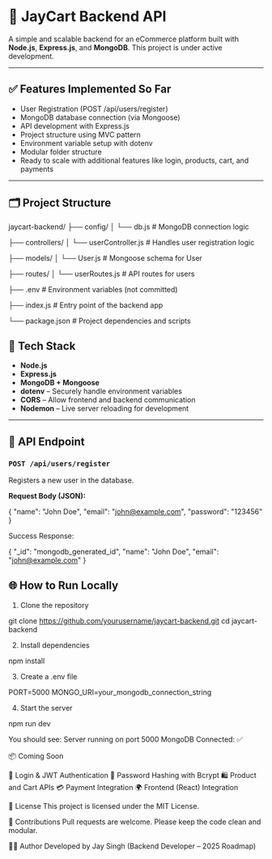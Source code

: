# 🛒 JayCart Backend API

A simple and scalable backend for an eCommerce platform built with **Node.js**, **Express.js**, and **MongoDB**. This project is under active development.

---

## ✅ Features Implemented So Far

- User Registration (POST /api/users/register)
- MongoDB database connection (via Mongoose)
- API development with Express.js
- Project structure using MVC pattern
- Environment variable setup with dotenv
- Modular folder structure
- Ready to scale with additional features like login, products, cart, and payments

---

## 🗂️ Project Structure

jaycart-backend/
├── config/
│ └── db.js # MongoDB connection logic

├── controllers/
│ └── userController.js # Handles user registration logic

├── models/
│ └── User.js # Mongoose schema for User

├── routes/
│ └── userRoutes.js # API routes for users

├── .env # Environment variables (not committed)

├── index.js # Entry point of the backend app

└── package.json # Project dependencies and scripts

## 🔧 Tech Stack

- **Node.js**
- **Express.js**
- **MongoDB + Mongoose**
- **dotenv** – Securely handle environment variables
- **CORS** – Allow frontend and backend communication
- **Nodemon** – Live server reloading for development

---

## 🧪 API Endpoint

### `POST /api/users/register`

Registers a new user in the database.

**Request Body (JSON):**

{
"name": "John Doe",
"email": "john@example.com",
"password": "123456"
}

Success Response:

{
"\_id": "mongodb_generated_id",
"name": "John Doe",
"email": "john@example.com"
}

## 🌐 How to Run Locally

1. Clone the repository

git clone https://github.com/yourusername/jaycart-backend.git
cd jaycart-backend

2. Install dependencies

npm install

3. Create a .env file

PORT=5000
MONGO_URI=your_mongodb_connection_string

4. Start the server

npm run dev

You should see:
Server running on port 5000
MongoDB Connected: ✅

📦 Coming Soon

🔐 Login & JWT Authentication
🔑 Password Hashing with Bcrypt
🛍️ Product and Cart APIs
💳 Payment Integration
🌍 Frontend (React) Integration

📁 License
This project is licensed under the MIT License.

🤝 Contributions
Pull requests are welcome. Please keep the code clean and modular.

👨‍💻 Author
Developed by Jay Singh
(Backend Developer – 2025 Roadmap)
